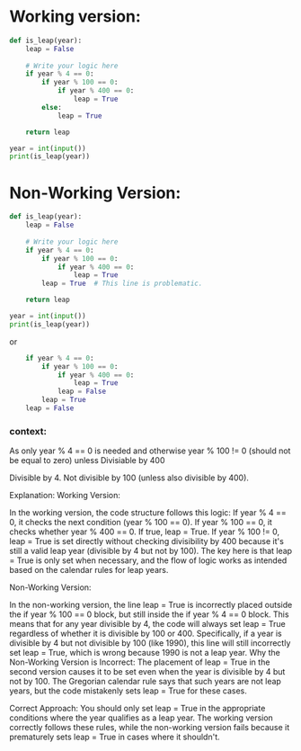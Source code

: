 # Working version:
```python
def is_leap(year):
    leap = False
    
    # Write your logic here
    if year % 4 == 0:
        if year % 100 == 0:
            if year % 400 == 0:
                leap = True
        else:
            leap = True

    return leap

year = int(input())
print(is_leap(year))
```

# Non-Working Version:
```py
def is_leap(year):
    leap = False
    
    # Write your logic here
    if year % 4 == 0:
        if year % 100 == 0:
            if year % 400 == 0:
                leap = True
        leap = True  # This line is problematic.

    return leap

year = int(input())
print(is_leap(year))
```

or
```py
    if year % 4 == 0:
        if year % 100 == 0:
            if year % 400 == 0:
                leap = True
            leap = False
        leap = True
    leap = False
```

### context:
As
only year % 4 == 0 is needed
and otherwise year % 100 != 0 (should not be equal to zero) unless Divisiable by 400

Divisible by 4.
Not divisible by 100 (unless also divisible by 400).

Explanation:
Working Version:

In the working version, the code structure follows this logic:
If year % 4 == 0, it checks the next condition (year % 100 == 0).
If year % 100 == 0, it checks whether year % 400 == 0. If true, leap = True.
If year % 100 != 0, leap = True is set directly without checking divisibility by 400 because it's still a valid leap year (divisible by 4 but not by 100).
The key here is that leap = True is only set when necessary, and the flow of logic works as intended based on the calendar rules for leap years.

Non-Working Version:

In the non-working version, the line leap = True is incorrectly placed outside the if year % 100 == 0 block, but still inside the if year % 4 == 0 block.
This means that for any year divisible by 4, the code will always set leap = True regardless of whether it is divisible by 100 or 400.
Specifically, if a year is divisible by 4 but not divisible by 100 (like 1990), this line will still incorrectly set leap = True, which is wrong because 1990 is not a leap year.
Why the Non-Working Version is Incorrect:
The placement of leap = True in the second version causes it to be set even when the year is divisible by 4 but not by 100. The Gregorian calendar rule says that such years are not leap years, but the code mistakenly sets leap = True for these cases.

Correct Approach:
You should only set leap = True in the appropriate conditions where the year qualifies as a leap year. 
The working version correctly follows these rules, while the non-working version fails because it prematurely sets leap = True in cases where it shouldn't.



